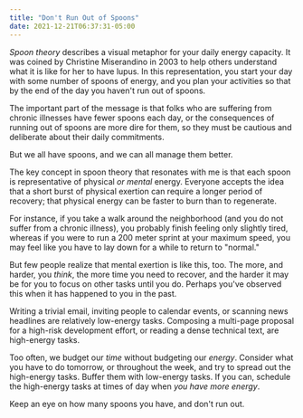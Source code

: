 ```yaml
---
title: "Don't Run Out of Spoons"
date: 2021-12-21T06:37:31-05:00
---
```


*Spoon theory* describes a visual metaphor for your daily energy capacity. It
was coined by Christine Miserandino in 2003 to help others understand what it is
like for her to have lupus. In this representation, you start your day with some
number of spoons of energy, and you plan your activities so that by the end of
the day you haven't run out of spoons.

The important part of the message is that folks who are suffering from chronic
illnesses have fewer spoons each day, or the consequences of running out of
spoons are more dire for them, so they must be cautious and deliberate about
their daily commitments.

But we all have spoons, and we can all manage them better.

<!--more-->

The key concept in spoon theory that resonates with me is that each spoon is
representative of physical *or mental* energy. Everyone accepts the idea that a
short burst of physical exertion can require a longer period of recovery; that
physical energy can be faster to burn than to regenerate.

For instance, if you take a walk around the neighborhood (and you do not suffer
from a chronic illness), you probably finish feeling only slightly tired,
whereas if you were to run a 200 meter sprint at your maximum speed, you may
feel like you have to lay down for a while to return to "normal."

But few people realize that mental exertion is like this, too. The more, and
harder, you *think*, the more time you need to recover, and the harder it may be
for you to focus on other tasks until you do. Perhaps you've observed this when
it has happened to you in the past.

Writing a trivial email, inviting people to calendar events, or scanning news
headlines are relatively low-energy tasks. Composing a multi-page proposal for a
high-risk development effort, or reading a dense technical text, are high-energy
tasks.

Too often, we budget our *time* without budgeting our *energy*. Consider what
you have to do tomorrow, or throughout the week, and try to spread out the
high-energy tasks. Buffer them with low-energy tasks. If you can, schedule the
high-energy tasks at times of day when *you have more energy*.

Keep an eye on how many spoons you have, and don't run out.
